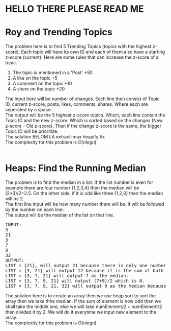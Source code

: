 # HELLO THERE PLEASE READ ME

# Roy and Trending Topics
The problem here is to find 5 Trending Topics (topics with the highest z-score). Each topic will have its own ID and each of them also have a starting z-score (current). Here are some rules that can increase the z-score of a topic.<br>

1. The topic is mentioned in a 'Post' +50 <br>
2. A like on the topic +5 <br>
3. A comment on the topic +10 <br>
4. A share on the topic +20 <br>

The input here will be number of changes. Each line then consist of Topic ID, current z-score, posts, likes, comments, shares. Where each are seperated by a space. <br>
The output will be the 5 highest z-score topics. Which, each line contain the Topic ID and the new z-score. Which is sorted based on the changes (New z-score - Old z-score). Then if the change z-score is the same, the bigger Topic ID will be prioritize. <br>
The solution BELOM LA extract-max heapify 5x<br>
The complexity for this problem is *O*(*nlogn*)<br>
<br>

# Heaps: Find the Running Median
The problem is to find the median in a list. If the list number is even for example there are four number {1,2,3,4} then the median will be (2+3)/2=2.5. On the other side, if it is odd like three {1,2,3} then the median will be 2. <br>
The first line input will be how many number there will be. It will be followed by the number on each line. <br>
The output will be the median of the list on that line. <br>
<pre>
INPUT:
5
21
3
7
9
32
OUTPUT:
LIST = {21}, will output 21 because there is only one number in the list now.
LIST = {3, 21} will output 12 because it is the sum of both number divided by 2.
LIST = {3, 7, 21} will output 7 as the median.
LIST = {3, 7, 9, 21} will output (7+9)/2 which is 8.
LIST = {3, 7, 9, 21, 32} will output 9 as the median because it is in the middle.
</pre>
The solution here is to create an array then we use heap sort to sort the array then we take thhe median. If the sum of element is now odd then we shall take the middle one, else we will take numElement/2 + numElement/2 then divided it by 2. We will do it everytime we input new element to the array. <br>
The complexity for this problem is *O*(*nlogn*)<br>
<br>
